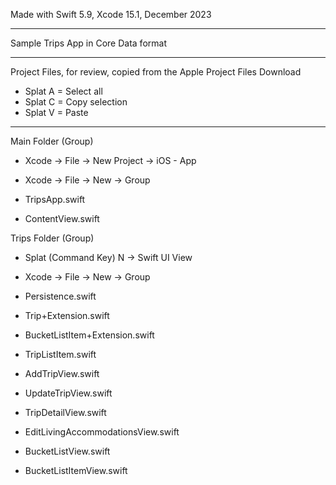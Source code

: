 Made with Swift 5.9, Xcode 15.1, December 2023

- - - -

Sample Trips App in Core Data format

- - - -

Project Files, for review, copied from the Apple Project Files Download

* Splat A = Select all
* Splat C = Copy selection
* Splat V = Paste

- - - - 

Main Folder (Group)

* Xcode -> File -> New Project -> iOS - App
* Xcode -> File -> New -> Group

* TripsApp.swift
* ContentView.swift

Trips Folder (Group)

* Splat (Command Key) N -> Swift UI View
* Xcode -> File -> New -> Group
  
* Persistence.swift
* Trip+Extension.swift
* BucketListItem+Extension.swift
* TripListItem.swift
* AddTripView.swift
* UpdateTripView.swift
* TripDetailView.swift
* EditLivingAccommodationsView.swift
* BucketListView.swift
* BucketListItemView.swift



